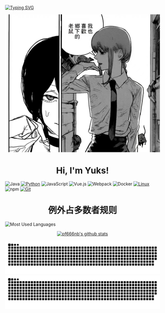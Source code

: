 [![Typing SVG](https://readme-typing-svg.herokuapp.com?font=Fira+Code&pause=1000&color=6277F7&center=true&vCenter=true&width=435&lines=%E8%BF%99%E4%B8%8D%E6%98%AF%E5%A4%B1%E8%B4%A5%EF%BC%8C%E8%80%8C%E6%98%AF%E4%B8%80%E6%AC%A1%E6%8C%91%E6%88%98%E7%9A%84%E6%9C%BA%E4%BC%9A)](https://git.io/typing-svg)
<p align="center">
  <a href="https://github.com/pf666nb/pf666nb/blob/main/251657944137_.pic.jpg"><img src="https://github.com/pf666nb/pf666nb/blob/main/251657944137_.pic.jpg" alt="电锯人"></a>
</p>


<h1 align="center">Hi, I'm Yuks!</h1>

![Java](https://img.shields.io/badge/-Java-007396?style=flat-square&logo=java&logoColor=ffffff)
[![Python](https://img.shields.io/badge/-Python-3776AB?style=flat-square&logo=python&logoColor=ffffff)](https://www.python.org/)
![JavaScript](https://img.shields.io/badge/JavaScript-F7DF1E?style=flat-square&logo=JavaScript&logoColor=ffffff)
![Vue.js](https://img.shields.io/badge/-Vue.js-4FC08D?style=flat-square&logo=Vue.js&logoColor=ffffff)
![Webpack](https://img.shields.io/badge/-Webpack-8DD6F9?style=flat-square&logo=webpack&logoColor=ffffff)
![Docker](https://img.shields.io/badge/Docker-2496ED?style=flat-square&logo=docker&logoColor=ffffff)
[![Linux](https://img.shields.io/badge/-Linux-333333?style=flat-square&logo=linux&logoColor=white)](https://www.linuxfoundation.org/)
![npm](https://img.shields.io/badge/-NPM-CB3837?style=flat-square&logo=npm&logoColor=white)
[![Git](https://img.shields.io/badge/-Git-f05032?style=flat-square&logo=git&logoColor=white)](https://git-scm.com/)

<h1 align="center">例外占多数者规则</h1>
<p align="center">

![Most Used Languages](https://github-readme-stats.vercel.app/api/top-langs/?username=pf666nb&theme=dark&layout=compact)

</p>

<p align="center">
  <a href="https://github.com/pf666nb"><img src="https://github-readme-stats.vercel.app/api?username=pf666nb&hide_border=true&show_icons=true" alt="pf666nb's github stats"></a>
</p>

![暗色](https://raw.githubusercontent.com/pf666nb/pf666nb/output/github-contribution-grid-snake-dark.svg#gh-dark-mode-only)
![亮色](https://raw.githubusercontent.com/pf666nb/pf666nb/output/github-contribution-grid-snake.svg#gh-light-mode-only)
